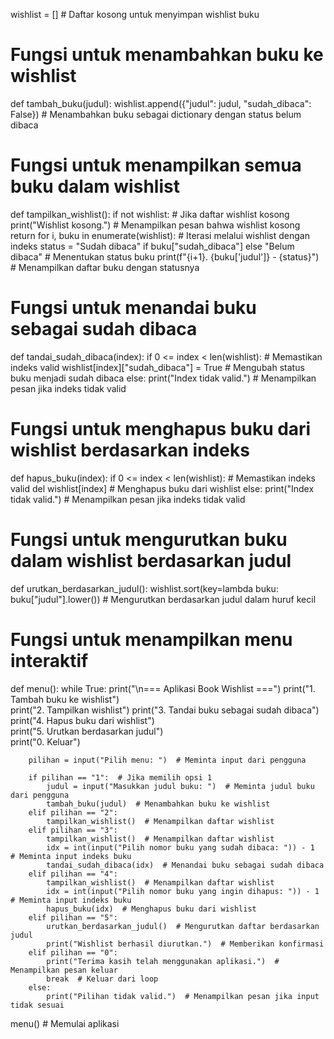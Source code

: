wishlist = []  # Daftar kosong untuk menyimpan wishlist buku

# Fungsi untuk menambahkan buku ke wishlist
def tambah_buku(judul):
    wishlist.append({"judul": judul, "sudah_dibaca": False})  # Menambahkan buku sebagai dictionary dengan status belum dibaca

# Fungsi untuk menampilkan semua buku dalam wishlist
def tampilkan_wishlist():
    if not wishlist:  # Jika daftar wishlist kosong
        print("Wishlist kosong.")  # Menampilkan pesan bahwa wishlist kosong
        return
    for i, buku in enumerate(wishlist):  # Iterasi melalui wishlist dengan indeks
        status = "Sudah dibaca" if buku["sudah_dibaca"] else "Belum dibaca"  # Menentukan status buku
        print(f"{i+1}. {buku['judul']} - {status}")  # Menampilkan daftar buku dengan statusnya

# Fungsi untuk menandai buku sebagai sudah dibaca
def tandai_sudah_dibaca(index):
    if 0 <= index < len(wishlist):  # Memastikan indeks valid
        wishlist[index]["sudah_dibaca"] = True  # Mengubah status buku menjadi sudah dibaca
    else:
        print("Index tidak valid.")  # Menampilkan pesan jika indeks tidak valid

# Fungsi untuk menghapus buku dari wishlist berdasarkan indeks
def hapus_buku(index):
    if 0 <= index < len(wishlist):  # Memastikan indeks valid
        del wishlist[index]  # Menghapus buku dari wishlist
    else:
        print("Index tidak valid.")  # Menampilkan pesan jika indeks tidak valid

# Fungsi untuk mengurutkan buku dalam wishlist berdasarkan judul 
def urutkan_berdasarkan_judul():
    wishlist.sort(key=lambda buku: buku["judul"].lower())  # Mengurutkan berdasarkan judul dalam huruf kecil

# Fungsi untuk menampilkan menu interaktif
def menu():
    while True:
        print("\n=== Aplikasi Book Wishlist ===") 
        print("1. Tambah buku ke wishlist")  
        print("2. Tampilkan wishlist") 
        print("3. Tandai buku sebagai sudah dibaca") 
        print("4. Hapus buku dari wishlist")  
        print("5. Urutkan berdasarkan judul")  
        print("0. Keluar") 

        pilihan = input("Pilih menu: ")  # Meminta input dari pengguna

        if pilihan == "1":  # Jika memilih opsi 1
            judul = input("Masukkan judul buku: ")  # Meminta judul buku dari pengguna
            tambah_buku(judul)  # Menambahkan buku ke wishlist
        elif pilihan == "2": 
            tampilkan_wishlist()  # Menampilkan daftar wishlist
        elif pilihan == "3":  
            tampilkan_wishlist()  # Menampilkan daftar wishlist
            idx = int(input("Pilih nomor buku yang sudah dibaca: ")) - 1  # Meminta input indeks buku
            tandai_sudah_dibaca(idx)  # Menandai buku sebagai sudah dibaca
        elif pilihan == "4":  
            tampilkan_wishlist()  # Menampilkan daftar wishlist
            idx = int(input("Pilih nomor buku yang ingin dihapus: ")) - 1  # Meminta input indeks buku
            hapus_buku(idx)  # Menghapus buku dari wishlist
        elif pilihan == "5":  
            urutkan_berdasarkan_judul()  # Mengurutkan daftar berdasarkan judul
            print("Wishlist berhasil diurutkan.")  # Memberikan konfirmasi
        elif pilihan == "0":  
            print("Terima kasih telah menggunakan aplikasi.")  # Menampilkan pesan keluar
            break  # Keluar dari loop
        else:
            print("Pilihan tidak valid.")  # Menampilkan pesan jika input tidak sesuai


menu()  # Memulai aplikasi
